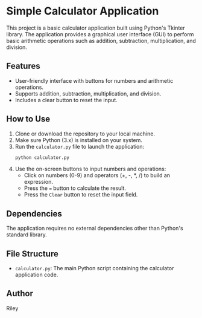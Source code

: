 
# Simple Calculator Application

This project is a basic calculator application built using Python's Tkinter library. The application provides a graphical user interface (GUI) to perform basic arithmetic operations such as addition, subtraction, multiplication, and division.

## Features

- User-friendly interface with buttons for numbers and arithmetic operations.
- Supports addition, subtraction, multiplication, and division.
- Includes a clear button to reset the input.

## How to Use

1. Clone or download the repository to your local machine.
2. Make sure Python (3.x) is installed on your system.
3. Run the `calculator.py` file to launch the application:
   ```bash
   python calculator.py
   ```
4. Use the on-screen buttons to input numbers and operations:
   - Click on numbers (0-9) and operators (+, -, *, /) to build an expression.
   - Press the `=` button to calculate the result.
   - Press the `Clear` button to reset the input field.

## Dependencies

The application requires no external dependencies other than Python's standard library.

## File Structure

- `calculator.py`: The main Python script containing the calculator application code.

## Author

Riley
